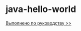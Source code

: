 # java-hello-world
[Выполнено по руководству >>](https://www.jetbrains.com/idea/help/creating-and-running-your-first-java-application.html)
